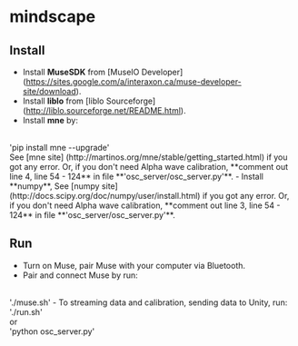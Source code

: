 # mindscape

## Install
- Install **MuseSDK** from [MuseIO Developer] (https://sites.google.com/a/interaxon.ca/muse-developer-site/download).
- Install **liblo** from [liblo Sourceforge] (http://liblo.sourceforge.net/README.html).
- Install **mne** by:
<br>
'pip install mne --upgrade'
<br>
See [mne site] (http://martinos.org/mne/stable/getting_started.html) if you got any error. 
Or, if you don't need Alpha wave calibration, **comment out line 4, line 54 - 124** in file **'osc_server/osc_server.py'**.
- Install **numpy**, See [numpy site] (http://docs.scipy.org/doc/numpy/user/install.html) if you got any error. 
Or, if you don't need Alpha wave calibration, **comment out line 3, line 54 - 124** in file **'osc_server/osc_server.py'**.

## Run 
- Turn on Muse, pair Muse with your computer via Bluetooth.
- Pair and connect Muse by run:
<br>
'./muse.sh'
- To streaming data and calibration, sending data to Unity, run:
<br>
'./run.sh' 
<br>
or 
<br>
'python osc_server.py'
